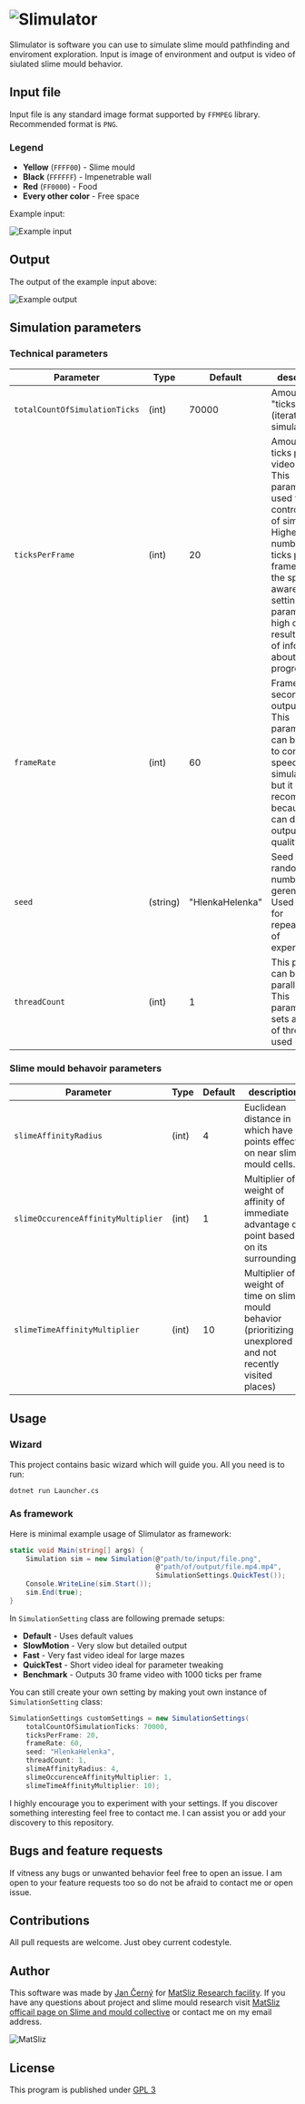 # ![Slimulator](https://github.com/yagarea/Slimulator/blob/master/media/logo.gif?raw=true)

Slimulator is software you can use to simulate slime mould pathfinding and enviroment exploration.
Input is image of environment and output is video of siulated slime mould behavior. 


## Input file
Input file is any standard image format supported by `FFMPEG` library. Recommended format is `PNG`.

### Legend
- **Yellow** (`FFFF00`) - Slime mould
- **Black** (`FFFFFF`) - Impenetrable wall
- **Red** (`FF0000`) - Food 
- **Every other color** - Free space

Example input:

![Example input](https://raw.githubusercontent.com/yagarea/Slimulator/master/testInputs/maze500-food2.png?raw=true)

## Output

The output of the example input above:

![Example output](https://github.com/yagarea/Slimulator/blob/master/media/exampleOutput.gif?raw=true)

## Simulation parameters

### Technical parameters

| Parameter         			| Type 	| Default | description |
--------------------------------|-------|---------|-----------------
| `totalCountOfSimulationTicks` | (int) | 70000 | Amount "ticks" (iterations of simulations) |
| `ticksPerFrame`				| (int) | 20 | Amount of ticks per one video frame. This parameter is used to control speed of simulation. Higher the number of ticks per frame higher the speed. Be aware that setting this parameter too high can result in loss of information about progress. |
| `frameRate`					| (int) | 60 |Frames per second in output video. This parameter can be used to control speed of simulation too but it is not recommended because it can damage output video quality. |
| `seed`						| (string) | "HlenkaHelenka" | Seed for random number gerenerator. Used mainly for repeatability of experiments. |
| `threadCount`					| (int) | 1 | This program can be parallelized. This parameter sets amount of threads used in |

### Slime mould behavoir parameters

| Parameter         | Type | Default |  description |
--------------------|------|---------|---------------
| `slimeAffinityRadius` 		| (int) | 4 | Euclidean distance in which have points effect on near slime mould cells. |
| `slimeOccurenceAffinityMultiplier` | (int) | 1 | Multiplier of weight of affinity of immediate advantage of point based on its surroundings. |
| `slimeTimeAffinityMultiplier` | (int) | 10 | Multiplier of weight of time on slime mould behavior (prioritizing unexplored and not recently visited places) | 

## Usage

### Wizard

This project contains basic wizard which will guide you. All you need is to run:


```bash
dotnet run Launcher.cs
```

### As framework

Here is minimal example usage of Slimulator as framework:

```c#
static void Main(string[] args) {
    Simulation sim = new Simulation(@"path/to/input/file.png",
                                    @"path/of/output/file.mp4.mp4",
                                    SimulationSettings.QuickTest());
    Console.WriteLine(sim.Start());
    sim.End(true);
}
```

In `SimulationSetting` class are following premade setups:
- **Default** - Uses default values
- **SlowMotion** - Very slow but detailed output 
- **Fast** - Very fast video ideal for large mazes
- **QuickTest** - Short video ideal for parameter tweaking
- **Benchmark** - Outputs 30 frame video with 1000 ticks per frame

You can still create your own setting by making yout own instance of `SimulationSetting` class:

```c#
SimulationSettings customSettings = new SimulationSettings(
    totalCountOfSimulationTicks: 70000,
    ticksPerFrame: 20,
    frameRate: 60,
    seed: "HlenkaHelenka",
    threadCount: 1,
    slimeAffinityRadius: 4,
    slimeOccurenceAffinityMultiplier: 1,
    slimeTimeAffinityMultiplier: 10);
```

I highly encourage you to experiment with your settings. If you discover something 
interesting feel free to contact me. I can assist you or add your discovery to this 
repository.

## Bugs and feature requests
If vitness any bugs or unwanted behavior feel free to open an issue. I am open to your 
feature requests too so do not be afraid to contact me or open issue.

## Contributions
All pull requests are welcome. Just obey current codestyle.

## Author
This software was made by [Jan Černý](https://blackblog.cz/) for 
[MatSliz Research facility](http://slimoco.ning.com/group/matsliz). If you have 
any questions about project and slime mould research visit [MatSliz officail page on Slime and mould collective](http://slimoco.ning.com/group/matsliz) or contact me on my email address.

![MatSliz](http://storage.ning.com/topology/rest/1.0/file/get/8485133272?profile=RESIZE_180x180&crop=1%3A1&width=171)

## License
This program is published under [GPL 3](https://github.com/yagarea/Slimulator/blob/master/LICENSE)

